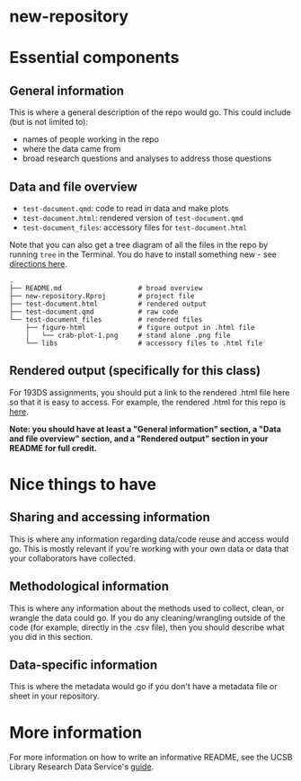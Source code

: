 # new-repository

# Essential components

## General information

This is where a general description of the repo would go. This could include (but is not limited to):  

- names of people working in the repo  
- where the data came from  
- broad research questions and analyses to address those questions  

## Data and file overview

- `test-document.qmd`: code to read in data and make plots  
- `test-document.html`: rendered version of `test-document.qmd`  
- `test-document_files`: accessory files for `test-document.html`  

Note that you can also get a tree diagram of all the files in the repo by running `tree` in the Terminal. You do have to install something new - see [directions here](https://superuser.com/questions/359723/mac-os-x-equivalent-of-the-ubuntu-tree-command).

```
.
├── README.md                   # broad overview
├── new-repository.Rproj        # project file
├── test-document.html          # rendered output
├── test-document.qmd           # raw code
└── test-document_files         # rendered files
    ├── figure-html             # figure output in .html file
    │   └── crab-plot-1.png     # stand alone .png file
    └── libs                    # accessory files to .html file
```

## Rendered output (specifically for this class)

For 193DS assignments, you should put a link to the rendered .html file here so that it is easy to access. For example, the rendered .html for this repo is [here](https://an-bui.github.io/new-repository/test-document.html).

**Note: you should have at least a "General information" section, a "Data and file overview" section, and a "Rendered output" section in your README for full credit.**

# Nice things to have

## Sharing and accessing information

This is where any information regarding data/code reuse and access would go. This is mostly relevant if you're working with your own data or data that your collaborators have collected.

## Methodological information

This is where any information about the methods used to collect, clean, or wrangle the data could go. If you do any cleaning/wrangling outside of the code (for example, directly in the .csv file), then you should describe what you did in this section.

## Data-specific information

This is where the metadata would go if you don't have a metadata file or sheet in your repository.

# More information

For more information on how to write an informative README, see the UCSB Library Research Data Service's [guide](https://perma.cc/A5PN-YF7Z).
